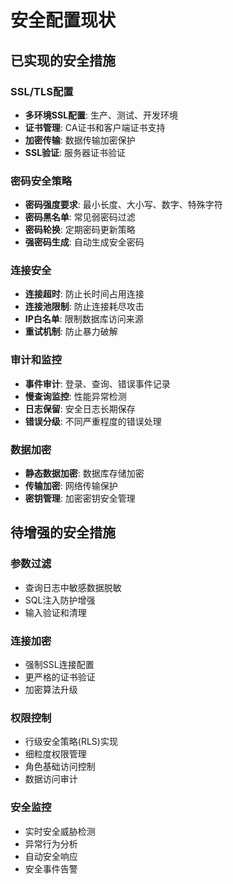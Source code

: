 # 安全配置现状

## 已实现的安全措施

### SSL/TLS配置
- **多环境SSL配置**: 生产、测试、开发环境
- **证书管理**: CA证书和客户端证书支持
- **加密传输**: 数据传输加密保护
- **SSL验证**: 服务器证书验证

### 密码安全策略
- **密码强度要求**: 最小长度、大小写、数字、特殊字符
- **密码黑名单**: 常见弱密码过滤
- **密码轮换**: 定期密码更新策略
- **强密码生成**: 自动生成安全密码

### 连接安全
- **连接超时**: 防止长时间占用连接
- **连接池限制**: 防止连接耗尽攻击
- **IP白名单**: 限制数据库访问来源
- **重试机制**: 防止暴力破解

### 审计和监控
- **事件审计**: 登录、查询、错误事件记录
- **慢查询监控**: 性能异常检测
- **日志保留**: 安全日志长期保存
- **错误分级**: 不同严重程度的错误处理

### 数据加密
- **静态数据加密**: 数据库存储加密
- **传输加密**: 网络传输保护
- **密钥管理**: 加密密钥安全管理

## 待增强的安全措施

### 参数过滤
- 查询日志中敏感数据脱敏
- SQL注入防护增强
- 输入验证和清理

### 连接加密
- 强制SSL连接配置
- 更严格的证书验证
- 加密算法升级

### 权限控制
- 行级安全策略(RLS)实现
- 细粒度权限管理
- 角色基础访问控制
- 数据访问审计

### 安全监控
- 实时安全威胁检测
- 异常行为分析
- 自动安全响应
- 安全事件告警